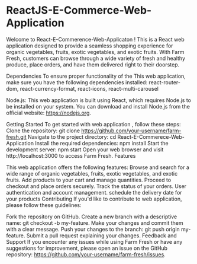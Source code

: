 # ReactJS-E-Commerce-Web-Application
Welcome to React-E-Commerence-Web-Applicaton ! This is a React web application designed to provide a seamless shopping experience for organic vegetables, fruits, exotic vegetables, and exotic fruits. With Farm Fresh, customers can browse through a wide variety of fresh and healthy produce, place orders, and have them delivered right to their doorstep.

Dependencies
To ensure proper functionality of the This  web application, make sure you have the following dependencies installed:
react-router-dom, react-currency-format, react-icons, react-multi-carousel

Node.js: This web application  is built using React, which requires Node.js to be installed on your system. You can download and install Node.js from the official website: https://nodejs.org.

Getting Started
To get started with web application , follow these steps:
Clone the repository: git clone https://github.com/your-username/farm-fresh.git
Navigate to the project directory: cd React-E-Commerece-Web-Application
Install the required dependencies: npm install
Start the development server: npm start
Open your web browser and visit http://localhost:3000 to access Farm Fresh.
Features

This web application offers the following features:
Browse and search for a wide range of organic vegetables, fruits, exotic vegetables, and exotic fruits.
Add products to your cart and manage quantities.
Proceed to checkout and place orders securely.
Track the status of your orders.
User authentication and account management.
schedule the delivery date for your products
Contributing
If you'd like to contribute to web application, please follow these guidelines:

Fork the repository on GitHub.
Create a new branch with a descriptive name: git checkout -b my-feature.
Make your changes and commit them with a clear message.
Push your changes to the branch: git push origin my-feature.
Submit a pull request explaining your changes.
Feedback and Support
If you encounter any issues while using Farm Fresh or have any suggestions for improvement, please open an issue on the GitHub repository: https://github.com/your-username/farm-fresh/issues.




